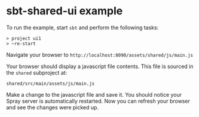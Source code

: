sbt-shared-ui example
===================

To run the example, start `sbt` and perform the following tasks:

    > project ui1
    > ~re-start

Navigate your browser to `http://localhost:8090/assets/shared/js/main.js`

Your browser should display a javascript file contents. This file is sourced in the `shared` subproject at:

`shared/src/main/assets/js/main.js`

Make a change to the javascript file and save it. You should notice your Spray server
is automatically restarted. Now you can refresh your browser and see the changes were
picked up.

